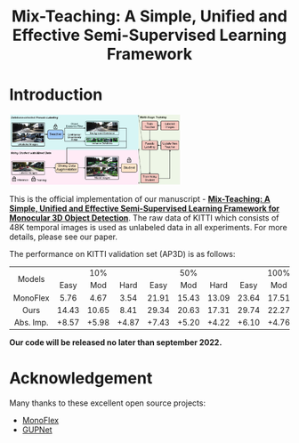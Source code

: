 
<div align="center">   

# Mix-Teaching: A Simple, Unified and Effective Semi-Supervised Learning Framework
</div>

# Introduction
<img src="figures/Mix-Teaching.jpg" alt="vis2" style="zoom:30%" />

This is the official implementation of our manuscript - [**Mix-Teaching: A Simple, Unified and Effective Semi-Supervised Learning Framework for Monocular 3D Object Detection**](https://arxiv.org/abs/2207.04448). The raw data of KITTI which consists of 48K temporal images is used as unlabeled data in all experiments. For more details, please see our paper.

The performance on KITTI validation set (AP3D) is as follows:
<table align="center">
    <tr>
        <td rowspan="2",div align="center">Models</td>
        <td colspan="3",div align="center">10%</td>    
        <td colspan="3",div align="center">50%</td>  
        <td colspan="3",div align="center">100%</td>  
    </tr>
    <tr>
        <td div align="center">Easy</td> 
        <td div align="center">Mod</td> 
        <td div align="center">Hard</td> 
        <td div align="center">Easy</td> 
        <td div align="center">Mod</td> 
        <td div align="center">Hard</td> 
        <td div align="center">Easy</td> 
        <td div align="center">Mod</td> 
        <td div align="center">Hard</td>  
    </tr>
    <tr>
        <td div align="center">MonoFlex</td>
        <td div align="center">5.76</td> 
        <td div align="center">4.67</td> 
        <td div align="center">3.54</td> 
        <td div align="center">21.91</td> 
        <td div align="center">15.43</td> 
        <td div align="center">13.09</td> 
        <td div align="center">23.64</td> 
        <td div align="center">17.51</td> 
        <td div align="center">14.83</td>  
    </tr>    
    <tr>
        <td div align="center">Ours</td>
        <td div align="center">14.43</td> 
        <td div align="center">10.65</td> 
        <td div align="center">8.41</td> 
        <td div align="center">29.34</td> 
        <td div align="center">20.63</td> 
        <td div align="center">17.31</td> 
        <td div align="center">29.74</td> 
        <td div align="center">22.27</td> 
        <td div align="center">19.04</td>  
    </tr>
    <tr>
        <td div align="center">Abs. Imp.</td>
        <td div align="center">+8.57</td> 
        <td div align="center">+5.98</td> 
        <td div align="center">+4.87</td> 
        <td div align="center">+7.43</td> 
        <td div align="center">+5.20</td> 
        <td div align="center">+4.22</td> 
        <td div align="center">+6.10</td> 
        <td div align="center">+4.76</td> 
        <td div align="center">+4.21</td>  
    </tr>
</table>

**Our code will be released no later than september 2022.**

# Acknowledgement
Many thanks to these excellent open source projects:
- [MonoFlex](https://github.com/zhangyp15/MonoFlex) 
- [GUPNet](https://github.com/SuperMHP/GUPNet)